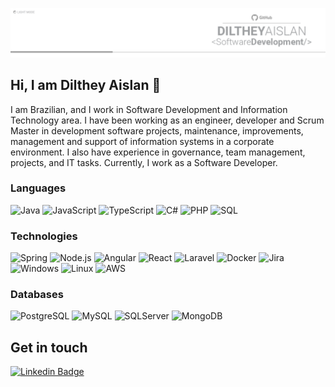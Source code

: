 ﻿![Header](https://raw.githubusercontent.com/diltheyaislan/diltheyaislan/master/profile_banner.png)

## Hi, I am Dilthey Aislan 👋

I am Brazilian, and I work in Software Development and Information Technology area. I have been working as an engineer, developer and Scrum Master in development software projects, maintenance, improvements, management and support of information systems in a corporate environment. I also have experience in governance, team management, projects, and IT tasks. Currently, I work as a Software Developer.

### Languages

![Java](https://img.shields.io/badge/-Java-000?&logo=Java&logoColor=007396)
![JavaScript](https://img.shields.io/badge/-JavaScript-000?&logo=JavaScript&logoColor=ddc508)
![TypeScript](https://img.shields.io/badge/-TypeScript-000?&logo=TypeScript&logoColor=007ACC)
![C#](https://img.shields.io/badge/-C%23-000?&logo=c-sharp)
![PHP](https://img.shields.io/badge/-PHP-000?&logo=php&logoColor=00599C)
![SQL](https://img.shields.io/badge/-SQL-000?&logo=MySQL&logoColor=4479A1)

### Technologies

![Spring](https://img.shields.io/badge/-Spring-000?&logo=Spring)
![Node.js](https://img.shields.io/badge/-Node.js-000?&logo=node.js)
![Angular](https://img.shields.io/badge/-Angular-000?&logo=Angular&logoColor=FF0000)
![React](https://img.shields.io/badge/-React-000?&logo=React)
![Laravel](https://img.shields.io/badge/-Laravel-000?&logo=Laravel&logoColor=FF9900)
![Docker](https://img.shields.io/badge/-Docker-000?&logo=Docker)
![Jira](https://img.shields.io/badge/-Jira-000?&logo=Jira-Software&logoColor=0052CC)
![Windows](https://img.shields.io/badge/-Windows-000?&logo=Windows)
![Linux](https://img.shields.io/badge/-Linux-000?&logo=Linux&logoColor=FCC624)
![AWS](https://img.shields.io/badge/-AWS-000?&logo=Amazon-AWS&logoColor=FF9900)

### Databases

![PostgreSQL](https://img.shields.io/badge/-PostgreSQL-000?&logo=postgresql&logoColor=336791)
![MySQL](https://img.shields.io/badge/-MySQL-000?&logo=MySQL&logoColor=4479A1)
![SQLServer](https://img.shields.io/badge/-SQL%20Server-000?&logo=microsoft-sql-server&logoColor=FF0000)
![MongoDB](https://img.shields.io/badge/-MongoDB-000?&logo=MongoDB&logoColor=47A248)

## Get in touch

[![Linkedin Badge](https://img.shields.io/badge/-dilthey-blue?style=flat-square&logo=Linkedin&logoColor=white&link=https://www.linkedin.com/in/dilthey/)](https://www.linkedin.com/in/dilthey/)
